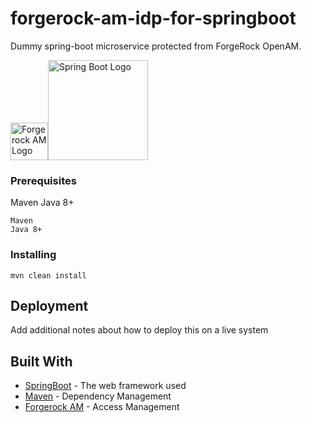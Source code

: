 # forgerock-am-idp-for-springboot

Dummy spring-boot microservice protected from ForgeRock OpenAM. 

<img src="https://symbols.getvecta.com/stencil_80/91_forgerock-icon.c12b356fba.png" alt="Forgerock AM Logo" title="Forgerock AM Logo"   height="60" width="60"/><img src="https://firststepitsolution.com/wp-content/uploads/2020/04/spring-boot-icon.png" alt="Spring Boot Logo" title="Spring Boot Logo" height="160" width="160"/>

### Prerequisites

Maven
Java 8+
```
Maven
Java 8+
```

### Installing


```
mvn clean install
```




## Deployment

Add additional notes about how to deploy this on a live system

## Built With

* [SpringBoot](http://spring.io/projects/spring-boot) - The web framework used
* [Maven](https://maven.apache.org/) - Dependency Management
* [Forgerock AM](https://www.forgerock.com/platform/access-management) - Access Management 
